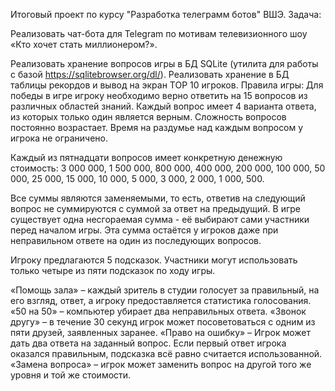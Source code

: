 Итоговый проект по курсу "Разработка телеграмм ботов" ВШЭ.
Задача:

Реализовать чат-бота для Telegram по мотивам телевизионного шоу «Кто хочет стать миллионером?». 

Реализовать хранение вопросов игры в БД SQLite (утилита для работы с базой https://sqlitebrowser.org/dl/).
Реализовать хранение в БД таблицы рекордов и вывод на экран TOP 10 игроков.
Правила игры: Для победы в игре игроку необходимо верно ответить на 15 вопросов из различных областей знаний. Каждый вопрос имеет 4 варианта ответа, из которых только один является верным. Сложность вопросов постоянно возрастает. Время на раздумье над каждым вопросом у игрока не ограничено.

Каждый из пятнадцати вопросов имеет конкретную денежную стоимость: 3 000 000, 1 500 000, 800 000, 400 000, 200 000, 100 000, 50 000, 25 000, 15 000, 10 000, 5 000, 3 000, 2 000, 1 000, 500.

Все суммы являются заменяемыми, то есть, ответив на следующий вопрос не суммируются с суммой за ответ на предыдущий. В игре существует одна несгораемая сумма - её выбирают сами участники перед началом игры. Эта сумма остаётся у игроков даже при неправильном ответе на один из последующих вопросов.

Игроку предлагаются 5 подсказок. Участники могут использовать только четыре из пяти подсказок по ходу игры.

«Помощь зала» – каждый зритель в студии голосует за правильный, на его взгляд, ответ, а игроку предоставляется статистика голосования.
«50 на 50» – компьютер убирает два неправильных ответа.
«Звонок другу» – в течение 30 секунд игрок может посоветоваться с одним из пяти друзей, заявленных заранее.
«Право на ошибку» – Игрок может дать два ответа на заданный вопрос. Если первый ответ игрока оказался правильным, подсказка всё равно считается использованной.
«Замена вопроса» – игрок может заменить вопрос на другой того же уровня и той же стоимости.
